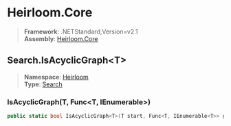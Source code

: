 # Heirloom.Core

> **Framework**: .NETStandard,Version=v2.1  
> **Assembly**: [Heirloom.Core][0]  

## Search.IsAcyclicGraph\<T>

> **Namespace**: [Heirloom][0]  
> **Type**: [Search][1]  

### IsAcyclicGraph<T>(T, Func<T, IEnumerable<T>>)

```cs
public static bool IsAcyclicGraph<T>(T start, Func<T, IEnumerable<T>> getSuccessors)
```

[0]: ../../../Heirloom.Core.md
[1]: ../Search.md
